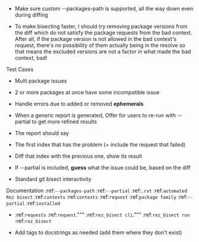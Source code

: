- Make sure custom --packages-path is supported, all the way down even during diffing

- To make bisecting faster, I should try removing package versions from the
  diff which do not satisfy the package requests from the bad context. After
  all, if the package version is not allowed in the bad context's request,
  there's no possibility of them actually being in the resolve so that means
  the excluded versions are not a factor in what made the bad context, bad!

Test Cases
- Multi package issues
 - 2 or more packages at once have some incompatible issue
- Handle errors due to added or removed **ephemerals**

- When a generic report is generated, Offer for users to re-run with --partial
  to get more refined results

- The report should say
 - The first index that has the problem (+ include the request that failed)
 - Diff that index with the previous one, show its result
 - If --partial is included, **guess** what the issue could be, based on the diff

- Standard git bisect interactivity

Documentation
:ref:`--packages-path`
:ref:`--partial`
:ref:`.rxt`
:ref:`automated Rez bisect`
:ref:`contexts`
:ref:`contexts`
:ref:`request`
:ref:`package family`
:ref:`--partial`
:ref:`installed`

- :ref:`requests`
:ref:`request`."""
:ref:`rez_bisect cli`."""
:ref:`rez_bisect run`
:ref:`rez_bisect`

- Add tags to docstrings as needed (add them where they don't exist)
